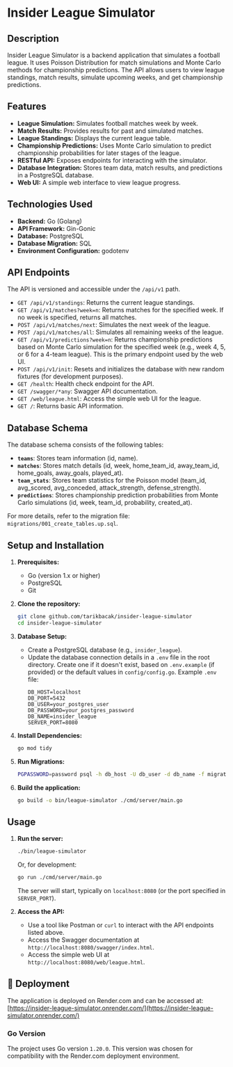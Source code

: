 # Insider League Simulator

## Description

Insider League Simulator is a backend application that simulates a football league. It uses Poisson Distribution for match simulations and Monte Carlo methods for championship predictions. The API allows users to view league standings, match results, simulate upcoming weeks, and get championship predictions.

## Features

-   **League Simulation:** Simulates football matches week by week.
-   **Match Results:** Provides results for past and simulated matches.
-   **League Standings:** Displays the current league table.
-   **Championship Predictions:** Uses Monte Carlo simulation to predict championship probabilities for later stages of the league.
-   **RESTful API:** Exposes endpoints for interacting with the simulator.
-   **Database Integration:** Stores team data, match results, and predictions in a PostgreSQL database.
-   **Web UI:** A simple web interface to view league progress.

## Technologies Used

-   **Backend:** Go (Golang)
-   **API Framework:** Gin-Gonic
-   **Database:** PostgreSQL
-   **Database Migration:** SQL
-   **Environment Configuration:** godotenv

## API Endpoints

The API is versioned and accessible under the `/api/v1` path.

-   `GET /api/v1/standings`: Returns the current league standings.
-   `GET /api/v1/matches?week=n`: Returns matches for the specified week. If no week is specified, returns all matches.
-   `POST /api/v1/matches/next`: Simulates the next week of the league.
-   `POST /api/v1/matches/all`: Simulates all remaining weeks of the league.
-   `GET /api/v1/predictions?week=n`: Returns championship predictions based on Monte Carlo simulation for the specified week (e.g., week 4, 5, or 6 for a 4-team league). This is the primary endpoint used by the web UI.
-   `POST /api/v1/init`: Resets and initializes the database with new random fixtures (for development purposes).
-   `GET /health`: Health check endpoint for the API.
-   `GET /swagger/*any`: Swagger API documentation.
-   `GET /web/league.html`: Access the simple web UI for the league.
-   `GET /`: Returns basic API information.

## Database Schema

The database schema consists of the following tables:

-   **`teams`**: Stores team information (id, name).
-   **`matches`**: Stores match details (id, week, home\_team\_id, away\_team\_id, home\_goals, away\_goals, played\_at).
-   **`team_stats`**: Stores team statistics for the Poisson model (team\_id, avg\_scored, avg\_conceded, attack\_strength, defense\_strength).
-   **`predictions`**: Stores championship prediction probabilities from Monte Carlo simulations (id, week, team\_id, probability, created\_at).

For more details, refer to the migration file: `migrations/001_create_tables.up.sql`.

## Setup and Installation

1.  **Prerequisites:**
    *   Go (version 1.x or higher)
    *   PostgreSQL
    *   Git

2.  **Clone the repository:**
    ```bash
    git clone github.com/tarikbacak/insider-league-simulator
    cd insider-league-simulator
    ```

3.  **Database Setup:**
    *   Create a PostgreSQL database (e.g., `insider_league`).
    *   Update the database connection details in a `.env` file in the root directory. Create one if it doesn't exist, based on `.env.example` (if provided) or the default values in `config/config.go`.
        Example `.env` file:
        ```env
        DB_HOST=localhost
        DB_PORT=5432
        DB_USER=your_postgres_user
        DB_PASSWORD=your_postgres_password
        DB_NAME=insider_league
        SERVER_PORT=8080
        ```

4.  **Install Dependencies:**
    ```bash
    go mod tidy
    ```

5.  **Run Migrations:**
    ```bash
    PGPASSWORD=password psql -h db_host -U db_user -d db_name -f migrations/001_create_tables.up.sql
    ```

6.  **Build the application:**
    ```bash
    go build -o bin/league-simulator ./cmd/server/main.go
    ```

## Usage

1.  **Run the server:**
    ```bash
    ./bin/league-simulator
    ```
    Or, for development:
    ```bash
    go run ./cmd/server/main.go
    ```
    The server will start, typically on `localhost:8080` (or the port specified in `SERVER_PORT`).

2.  **Access the API:**
    *   Use a tool like Postman or `curl` to interact with the API endpoints listed above.
    *   Access the Swagger documentation at `http://localhost:8080/swagger/index.html`.
    *   Access the simple web UI at `http://localhost:8080/web/league.html`.

## 🚀 Deployment
The application is deployed on Render.com and can be accessed at:
[https://insider-league-simulator.onrender.com/](https://insider-league-simulator.onrender.com/)

### Go Version
The project uses Go version `1.20.0`. This version was chosen for compatibility with the Render.com deployment environment.


